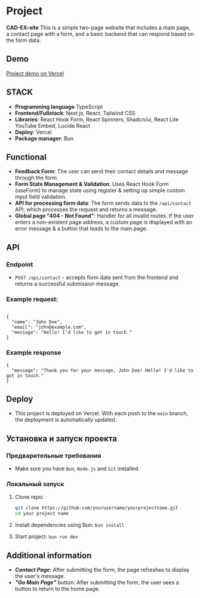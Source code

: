 # Project

**CAD-EX-site**
This is a simple two-page website that includes a main page, a contact page with a form, and a basic backend that can respond based on the form data.

## Demo

[Project demo on Vercel](https://yourprojectname.vercel.app)

## STACK

- **Programming language** TypeScript
- **Frontend/Fullstack**: Next.js, React, Tailwind CSS
- **Libraries**: React Hook Form, React Spinners, Shadcn/ui, React Lite YouTube Embed, Lucide React
- **Deploy**: Vercel
- **Package manager**: Bun

## Functional

- **Feedback Form**: The user can send their contact details and message through the form.
- **Form State Management & Validation**: Uses React Hook Form (useForm) to manage state using register & setting up simple custom input field validation.
- **API for processing form data**: The form sends data to the `/api/contact` API, which processes the request and returns a message.
- **Global page "404 - Not Found"**: Handler for all invalid routes. If the user enters a non-existent page address, a custom page is displayed with an error message & a button that leads to the main page.

## API

### Endpoint

- `POST /api/contact` - accepts form data sent from the frontend and returns a successful submission message.

### Example request:

```

{
  "name": "John Doe",
  "email": "john@example.com",
  "message": "Hello! I'd like to get in touch."
}
```

### Example response

```
{
  "message": "Thank you for your message, John Doe! Hello! I'd like to get in touch."
}
```

## Deploy

- This project is deployed on Vercel. With each push to the `main` branch, the deployment is automatically updated.

## Установка и запуск проекта

### Предварительные требования

- Make sure you have `Bun`, `Node.js` and `Git` installed.

### Локальный запуск

1. Clone repo:
   ```bash
   git clone https://github.com/yourusername/yourprojectname.git
   cd your project name
   ```
2. Install dependencies using Bun: `bun install`

3. Start project: `bun run dev`

## Additional information

- **_Contact Page_**: After submitting the form, the page refreshes to display the user's message.
- **_"Go Main Page"_** button: After submitting the form, the user sees a button to return to the home page.

